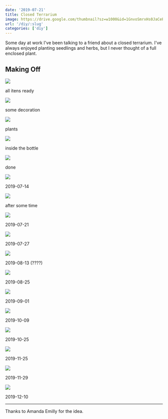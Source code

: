 ```yaml
---
date: '2019-07-21'
title: Closed Terrarium
image: https://drive.google.com/thumbnail?sz=w1000&id=1GnvoSmrxHs0JaCePQ-MsNOC7o8pG6NaP
url: '/diy/:slug'
categories: ['diy']
---
```


Some day at work I've been talking to a friend about a closed terrarium. I've always enjoyed planting seedlings and herbs, but I never thought of a full enclosed plant.

<!--more-->

## Making Off

![](https://drive.google.com/thumbnail?sz=w1000&id=1Tmx5-3uusrBQLRc3ojFYM7a5_ay2dLEA)

all itens ready

![](https://drive.google.com/thumbnail?sz=w1000&id=1eimMNjBiaN1z5uRVS6fmrK9W3y2T6lfl)

some decoration

![](https://drive.google.com/thumbnail?sz=w1000&id=1m6BMqgvEmrZqOZwq8cFZGiOK70_AfgyL)

plants

![](https://drive.google.com/thumbnail?sz=w1000&id=1GnvoSmrxHs0JaCePQ-MsNOC7o8pG6NaP)

inside the bottle

![](https://drive.google.com/thumbnail?sz=w1000&id=1V5FaCOr4JAjzTPbpsxXOsL0iUX11XoX7)

done

![](https://drive.google.com/thumbnail?sz=w1000&id=16gvgMPIpsC3uD9xR6NGncb5UdZ-mSMZE)

2019-07-14

![](https://drive.google.com/thumbnail?sz=w1000&id=1UwMHWZVIhOln1hYjNi7xqTgs9c-N8Rgl)

after some time

![](https://drive.google.com/thumbnail?sz=w1000&id=18RKg8PX-At-Yl689Jk7uoej9by-vtNz3)

2019-07-21

![](https://drive.google.com/thumbnail?sz=w1000&id=1txhyCBKf3crcYLnPg2bxoq7ELFdMMjQ_)

2019-07-27

![](https://drive.google.com/thumbnail?sz=w1000&id=1UgpG62B8t60uEXbVZsGjg9C7GCKxRAYZ)

2019-08-13 (????)

![](https://drive.google.com/thumbnail?sz=w1000&id=1SGiHbJFSc4Wef9V_wuMG-rBwYSyD7oS2)

2019-08-25

![](https://drive.google.com/thumbnail?sz=w1000&id=1FBW7rvVNwr3xi9izG-W63n4qzceOAZ2k)

2019-09-01

![](https://drive.google.com/thumbnail?sz=w1000&id=1o0Rs7PoZgL0-GSUU2ZQNpQxnFu5cI7o5)

2019-10-09

![](https://drive.google.com/thumbnail?sz=w1000&id=1VK4Co-Abq2kWjAgviw7rJmB4s8N4fXJM)

2019-10-25

![](https://drive.google.com/thumbnail?sz=w1000&id=1ktc6VvdCvEywomEXOuBuQNBfvxyaQKLX)

2019-11-25

![](https://drive.google.com/thumbnail?sz=w1000&id=18cxxIztORACmd0VrRzWmZ9hPQzqCxxsC)

2019-11-29

![](https://drive.google.com/thumbnail?sz=w1000&id=1i-5hjUpsAuqKwgx6s_oW0wa0hV9F-mZ6)

2019-12-10

* * * 

Thanks to Amanda Emilly for the idea.

